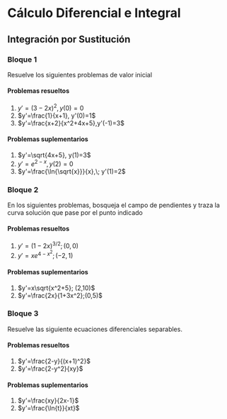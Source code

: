 # Cálculo Diferencial e Integral

## Integración por Sustitución

### Bloque 1

Resuelve los siguientes problemas de valor inicial

#### Problemas resueltos

1.   $y'=(3-2x)^2, y(0)=0$
2.   $y'=\frac{1}{x+1}, y'(0)=1$
3.   $y'=\frac{x+2}{x^2+4x+5},y'(-1)=3$

#### Problemas suplementarios

1.   $y'=\sqrt{4x+5}, y(1)=3$
2.   $y'=e^{2-x}, y(2)=0$
3.   $y'=\frac{\ln{\sqrt{x}}}{x},\; y'(1)=2$

### Bloque 2

En los siguientes problemas, bosqueja el campo de pendientes y traza la curva solución que pase por el punto indicado

#### Problemas resueltos

1.   $y'=(1-2x)^{3/2}; (0,0)$
2.   $y'=xe^{4-x^2};(-2,1)$

#### Problemas suplementarios

1.   $y'=x\sqrt{x^2+5}; (2,10)$
2.   $y'=\frac{2x}{1+3x^2};(0,5)$

### Bloque 3

Resuelve las siguiente ecuaciones diferenciales separables. 

#### Problemas resueltos

1.   $y'=\frac{2-y}{(x+1)^2}$
2.   $y'=\frac{2-y^2}{xy}$

#### Problemas suplementarios

1.   $y'=\frac{xy}{2x-1}$
2.   $y'=\frac{\ln{t}}{xt}$




